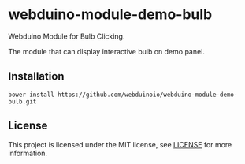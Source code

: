 # webduino-module-demo-bulb

Webduino Module for Bulb Clicking.

The module that can display interactive bulb on demo panel.

## Installation

```shell
bower install https://github.com/webduinoio/webduino-module-demo-bulb.git
```

## License

This project is licensed under the MIT license, see [LICENSE](LICENSE) for more information.
